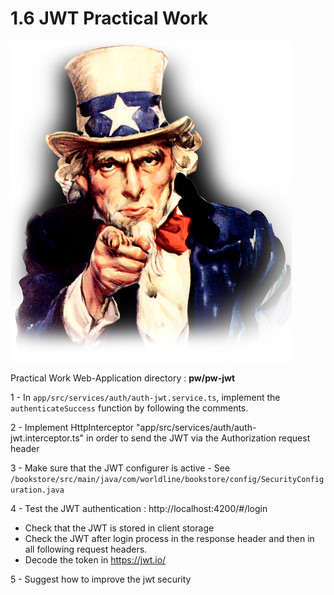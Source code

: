# 1.6 JWT Practical Work

![pw](../../assets/uncle-pw.png)

Practical Work Web-Application directory : **pw/pw-jwt**

1 - In `app/src/services/auth/auth-jwt.service.ts`, implement the `authenticateSuccess` function by following the comments.

2 - Implement HttpInterceptor "app/src/services/auth/auth-jwt.interceptor.ts" in order to send the JWT via the Authorization request header

3 - Make sure that the JWT configurer is active - See `/bookstore/src/main/java/com/worldline/bookstore/config/SecurityConfiguration.java`

4 - Test the JWT authentication : http://localhost:4200/#/login 
- Check that the JWT is stored in client storage
- Check the JWT after login process in the response header and then in all following request headers.
- Decode the token in https://jwt.io/

5 - Suggest how to improve the jwt security
